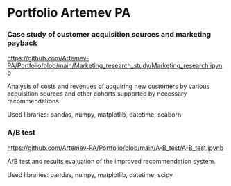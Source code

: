 # Portfolio Artemev PA

### Case study of customer acquisition sources and marketing payback

https://github.com/Artemev-PA/Portfolio/blob/main/Marketing_research_study/Marketing_research.ipynb

Analysis of costs and revenues of acquiring new customers by various acquisition sources and other cohorts supported by necessary recommendations.

Used libraries: pandas, numpy, matplotlib, datetime, seaborn

### A/B test

https://github.com/Artemev-PA/Portfolio/blob/main/A-B_test/A-B_test.ipynb

A/B test and results evaluation of the improved recommendation system.

Used libraries: pandas, numpy, matplotlib, datetime, scipy
